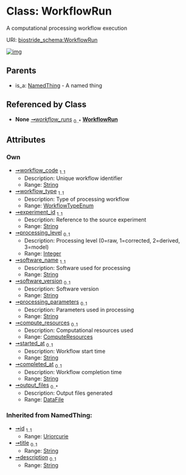 
# Class: WorkflowRun

A computational processing workflow execution

URI: [biostride_schema:WorkflowRun](https://w3id.org/biostride/schema/WorkflowRun)


[![img](https://yuml.me/diagram/nofunky;dir:TB/class/[DataFile]<output_files%200..*-%20[WorkflowRun&#124;workflow_code:string;workflow_type:WorkflowTypeEnum;experiment_id:string;processing_level:integer%20%3F;software_name:string;software_version:string%20%3F;processing_parameters:string%20%3F;started_at:string%20%3F;completed_at:string%20%3F;id(i):uriorcurie;title(i):string%20%3F;description(i):string%20%3F],[ComputeResources]<compute_resources%200..1-++[WorkflowRun],[Study]++-%20workflow_runs%200..*>[WorkflowRun],[NamedThing]^-[WorkflowRun],[Study],[NamedThing],[DataFile],[ComputeResources])](https://yuml.me/diagram/nofunky;dir:TB/class/[DataFile]<output_files%200..*-%20[WorkflowRun&#124;workflow_code:string;workflow_type:WorkflowTypeEnum;experiment_id:string;processing_level:integer%20%3F;software_name:string;software_version:string%20%3F;processing_parameters:string%20%3F;started_at:string%20%3F;completed_at:string%20%3F;id(i):uriorcurie;title(i):string%20%3F;description(i):string%20%3F],[ComputeResources]<compute_resources%200..1-++[WorkflowRun],[Study]++-%20workflow_runs%200..*>[WorkflowRun],[NamedThing]^-[WorkflowRun],[Study],[NamedThing],[DataFile],[ComputeResources])

## Parents

 *  is_a: [NamedThing](NamedThing.md) - A named thing

## Referenced by Class

 *  **None** *[➞workflow_runs](study__workflow_runs.md)*  <sub>0..\*</sub>  **[WorkflowRun](WorkflowRun.md)**

## Attributes


### Own

 * [➞workflow_code](workflowRun__workflow_code.md)  <sub>1..1</sub>
     * Description: Unique workflow identifier
     * Range: [String](types/String.md)
 * [➞workflow_type](workflowRun__workflow_type.md)  <sub>1..1</sub>
     * Description: Type of processing workflow
     * Range: [WorkflowTypeEnum](WorkflowTypeEnum.md)
 * [➞experiment_id](workflowRun__experiment_id.md)  <sub>1..1</sub>
     * Description: Reference to the source experiment
     * Range: [String](types/String.md)
 * [➞processing_level](workflowRun__processing_level.md)  <sub>0..1</sub>
     * Description: Processing level (0=raw, 1=corrected, 2=derived, 3=model)
     * Range: [Integer](types/Integer.md)
 * [➞software_name](workflowRun__software_name.md)  <sub>1..1</sub>
     * Description: Software used for processing
     * Range: [String](types/String.md)
 * [➞software_version](workflowRun__software_version.md)  <sub>0..1</sub>
     * Description: Software version
     * Range: [String](types/String.md)
 * [➞processing_parameters](workflowRun__processing_parameters.md)  <sub>0..1</sub>
     * Description: Parameters used in processing
     * Range: [String](types/String.md)
 * [➞compute_resources](workflowRun__compute_resources.md)  <sub>0..1</sub>
     * Description: Computational resources used
     * Range: [ComputeResources](ComputeResources.md)
 * [➞started_at](workflowRun__started_at.md)  <sub>0..1</sub>
     * Description: Workflow start time
     * Range: [String](types/String.md)
 * [➞completed_at](workflowRun__completed_at.md)  <sub>0..1</sub>
     * Description: Workflow completion time
     * Range: [String](types/String.md)
 * [➞output_files](workflowRun__output_files.md)  <sub>0..\*</sub>
     * Description: Output files generated
     * Range: [DataFile](DataFile.md)

### Inherited from NamedThing:

 * [➞id](namedThing__id.md)  <sub>1..1</sub>
     * Range: [Uriorcurie](types/Uriorcurie.md)
 * [➞title](namedThing__title.md)  <sub>0..1</sub>
     * Range: [String](types/String.md)
 * [➞description](namedThing__description.md)  <sub>0..1</sub>
     * Range: [String](types/String.md)
